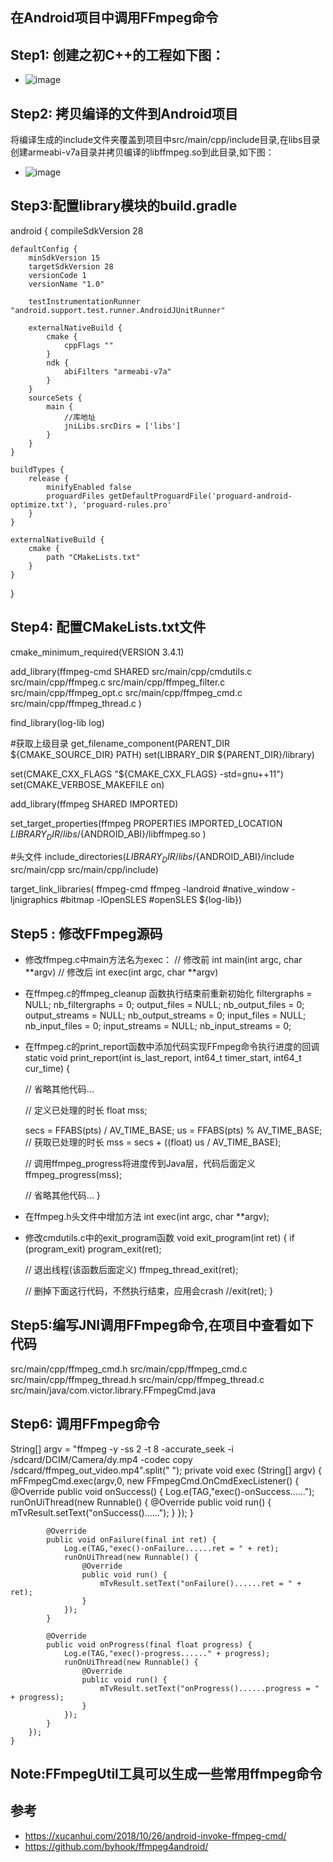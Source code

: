 ## 在Android项目中调用FFmpeg命令

## Step1: 创建之初C++的工程如下图：

- ![image](https://github.com/Victor2018/FFmpegProLib/raw/master/docs/img/create_project.png)

## Step2: 拷贝编译的文件到Android项目
将编译生成的include文件夹覆盖到项目中src/main/cpp/include目录,在libs目录创建armeabi-v7a目录并拷贝编译的libffmpeg.so到此目录,如下图：

- ![image](https://github.com/Victor2018/FFmpegProLib/raw/master/docs/img/project_files.png)

## Step3:配置library模块的build.gradle

android {
    compileSdkVersion 28



    defaultConfig {
        minSdkVersion 15
        targetSdkVersion 28
        versionCode 1
        versionName "1.0"

        testInstrumentationRunner "android.support.test.runner.AndroidJUnitRunner"

        externalNativeBuild {
            cmake {
                cppFlags ""
            }
            ndk {
                abiFilters "armeabi-v7a"
            }
        }
        sourceSets {
            main {
                //库地址
                jniLibs.srcDirs = ['libs']
            }
        }
    }

    buildTypes {
        release {
            minifyEnabled false
            proguardFiles getDefaultProguardFile('proguard-android-optimize.txt'), 'proguard-rules.pro'
        }
    }

    externalNativeBuild {
        cmake {
            path "CMakeLists.txt"
        }
    }
}

## Step4: 配置CMakeLists.txt文件


cmake_minimum_required(VERSION 3.4.1)

add_library(ffmpeg-cmd
        SHARED
        src/main/cpp/cmdutils.c
        src/main/cpp/ffmpeg.c
        src/main/cpp/ffmpeg_filter.c
        src/main/cpp/ffmpeg_opt.c
        src/main/cpp/ffmpeg_cmd.c
        src/main/cpp/ffmpeg_thread.c
        )

find_library(log-lib
            log)

#获取上级目录
get_filename_component(PARENT_DIR ${CMAKE_SOURCE_DIR} PATH)
set(LIBRARY_DIR ${PARENT_DIR}/library)

set(CMAKE_CXX_FLAGS "${CMAKE_CXX_FLAGS} -std=gnu++11")
set(CMAKE_VERBOSE_MAKEFILE on)

add_library(ffmpeg
           SHARED
           IMPORTED)

set_target_properties(ffmpeg
                    PROPERTIES IMPORTED_LOCATION
                    ${LIBRARY_DIR}/libs/${ANDROID_ABI}/libffmpeg.so
                    )

#头文件
include_directories(${LIBRARY_DIR}/libs/${ANDROID_ABI}/include src/main/cpp src/main/cpp/include)

target_link_libraries(
        ffmpeg-cmd
        ffmpeg
        -landroid #native_window
        -ljnigraphics #bitmap
        -lOpenSLES #openSLES
        ${log-lib})

## Step5 : 修改FFmpeg源码
- 修改ffmpeg.c中main方法名为exec：
// 修改前
int main(int argc, char **argv)
// 修改后
int exec(int argc, char **argv)

- 在ffmpeg.c的ffmpeg_cleanup 函数执行结束前重新初始化
filtergraphs = NULL;
nb_filtergraphs = 0;
output_files = NULL;
nb_output_files = 0;
output_streams = NULL;
nb_output_streams = 0;
input_files = NULL;
nb_input_files = 0;
input_streams = NULL;
nb_input_streams = 0;

- 在ffmpeg.c的print_report函数中添加代码实现FFmpeg命令执行进度的回调
static void print_report(int is_last_report, int64_t timer_start, int64_t cur_time) {

    // 省略其他代码...

    // 定义已处理的时长
    float mss;

    secs = FFABS(pts) / AV_TIME_BASE;
    us = FFABS(pts) % AV_TIME_BASE;
    // 获取已处理的时长
    mss = secs + ((float) us / AV_TIME_BASE);

    // 调用ffmpeg_progress将进度传到Java层，代码后面定义
    ffmpeg_progress(mss);

    // 省略其他代码...
}

- 在ffmpeg.h头文件中增加方法
int exec(int argc, char **argv);

- 修改cmdutils.c中的exit_program函数
void exit_program(int ret) {
    if (program_exit)
        program_exit(ret);

    // 退出线程(该函数后面定义)
    ffmpeg_thread_exit(ret);

    // 删掉下面这行代码，不然执行结束，应用会crash
    //exit(ret);
}

## Step5:编写JNI调用FFmpeg命令,在项目中查看如下代码
src/main/cpp/ffmpeg_cmd.h
src/main/cpp/ffmpeg_cmd.c
src/main/cpp/ffmpeg_thread.h
src/main/cpp/ffmpeg_thread.c
src/main/java/com.victor.library.FFmpegCmd.java

## Step6: 调用FFmpeg命令
String[] argv = "ffmpeg -y -ss 2 -t 8 -accurate_seek -i /sdcard/DCIM/Camera/dy.mp4 -codec copy /sdcard/ffmpeg_out_video.mp4".split(" ");
private void exec (String[] argv) {
        mFFmpegCmd.exec(argv,0, new FFmpegCmd.OnCmdExecListener() {
            @Override
            public void onSuccess() {
                Log.e(TAG,"exec()-onSuccess......");
                runOnUiThread(new Runnable() {
                    @Override
                    public void run() {
                        mTvResult.setText("onSuccess()......");
                    }
                });
            }

            @Override
            public void onFailure(final int ret) {
                Log.e(TAG,"exec()-onFailure......ret = " + ret);
                runOnUiThread(new Runnable() {
                    @Override
                    public void run() {
                        mTvResult.setText("onFailure()......ret = " + ret);
                    }
                });
            }

            @Override
            public void onProgress(final float progress) {
                Log.e(TAG,"exec()-progress......" + progress);
                runOnUiThread(new Runnable() {
                    @Override
                    public void run() {
                        mTvResult.setText("onProgress()......progress = " + progress);
                    }
                });
            }
        });
    }

## Note:FFmpegUtil工具可以生成一些常用ffmpeg命令

## 参考
- https://xucanhui.com/2018/10/26/android-invoke-ffmpeg-cmd/
- https://github.com/byhook/ffmpeg4android/



